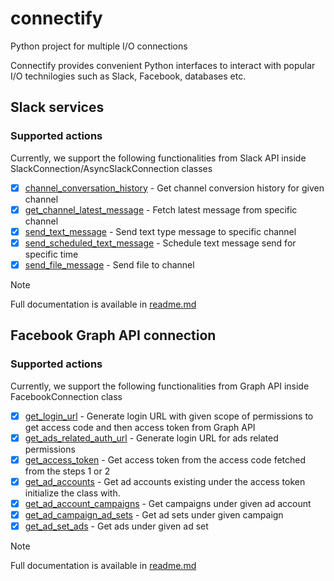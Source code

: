 # connectify
Python project for multiple I/O connections

Connectify provides convenient Python interfaces to interact with popular I/O technilogies such as Slack, Facebook, databases etc. 

## Slack services
### Supported actions

Currently, we support the following functionalities from Slack API inside SlackConnection/AsyncSlackConnection classes
- [x] [channel_conversation_history](connectify/slack_services/slack_connection.py) - Get channel conversion history for given channel
- [x] [get_channel_latest_message](connectify/slack_services/slack_connection.py) - Fetch latest message from specific channel
- [x] [send_text_message](connectify/slack_services/slack_connection.py) - Send text type message to specific channel
- [x] [send_scheduled_text_message](connectify/slack_services/slack_connection.py) - Schedule text message send for specific time
- [x] [send_file_message](connectify/slack_services/slack_connection.py) - Send file to channel

> [!NOTE]
> Full documentation is available in [readme.md](connectify/slack_services/readme.md)


## Facebook Graph API connection
### Supported actions

Currently, we support the following functionalities from Graph API inside FacebookConnection class

- [x] [get_login_url](facebook_connection.py) - Generate login URL with given scope of permissions to get access code and
   then access token from Graph API
- [x] [get_ads_related_auth_url](facebook_connection.py) - Generate login URL for ads related permissions
- [x] [get_access_token](facebook_connection.py) - Get access token from the access code fetched from the steps 1 or 2
- [x] [get_ad_accounts](facebook_connection.py) - Get ad accounts existing under the access token initialize the class
   with.
- [x] [get_ad_account_campaigns](facebook_connection.py) - Get campaigns under given ad account
- [x] [get_ad_campaign_ad_sets](facebook_connection.py) - Get ad sets under given campaign
- [x] [get_ad_set_ads](facebook_connection.py) - Get ads under given ad set

> [!NOTE]
> Full documentation is available in [readme.md](connectify/facebook_services/readme.md)
